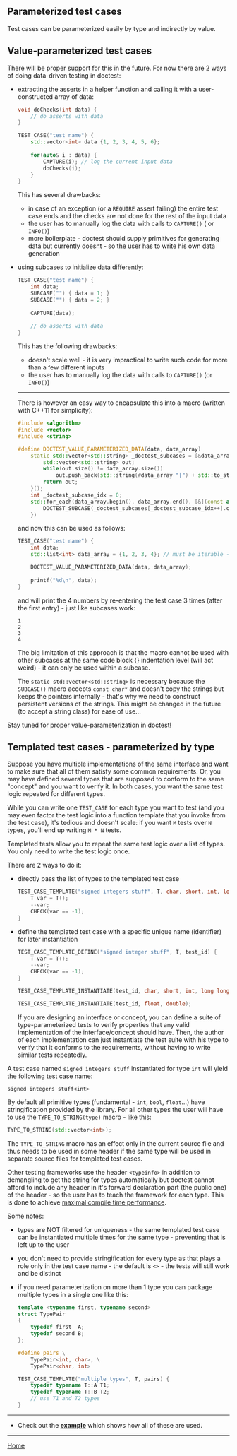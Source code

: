 ## Parameterized test cases

Test cases can be parameterized easily by type and indirectly by value.

## Value-parameterized test cases

There will be proper support for this in the future. For now there are 2 ways of doing data-driven testing in doctest:

- extracting the asserts in a helper function and calling it with a user-constructed array of data:

    ```c++
    void doChecks(int data) {
        // do asserts with data
    }

    TEST_CASE("test name") {
        std::vector<int> data {1, 2, 3, 4, 5, 6};
        
        for(auto& i : data) {
            CAPTURE(i); // log the current input data
            doChecks(i);
        }
    }
    ```

    This has several drawbacks:
    - in case of an exception (or a ```REQUIRE``` assert failing) the entire test case ends and the checks are not done for the rest of the input data
    - the user has to manually log the data with calls to ```CAPTURE()``` ( or ```INFO()```)
    - more boilerplate - doctest should supply primitives for generating data but currently doesnt - so the user has to write his own data generation

- using subcases to initialize data differently:

    ```c++
    TEST_CASE("test name") {
        int data;
        SUBCASE("") { data = 1; }
        SUBCASE("") { data = 2; }
        
        CAPTURE(data);
        
        // do asserts with data
    }
    ```

    This has the following drawbacks:
    - doesn't scale well - it is very impractical to write such code for more than a few different inputs
    - the user has to manually log the data with calls to ```CAPTURE()``` (or ```INFO()```)
    
    --------------------------------
    
    There is however an easy way to encapsulate this into a macro (written with C++11 for simplicity):
    
    ```c++
    #include <algorithm>
    #include <vector>
    #include <string>

    #define DOCTEST_VALUE_PARAMETERIZED_DATA(data, data_array)                                      \
        static std::vector<std::string> _doctest_subcases = [&data_array]() {                       \
            std::vector<std::string> out;                                                           \
            while(out.size() != data_array.size())                                                  \
                out.push_back(std::string(#data_array "[") + std::to_string(out.size() + 1) + "]"); \
            return out;                                                                             \
        }();                                                                                        \
        int _doctest_subcase_idx = 0;                                                               \
        std::for_each(data_array.begin(), data_array.end(), [&](const auto& in) {                   \
            DOCTEST_SUBCASE(_doctest_subcases[_doctest_subcase_idx++].c_str()) { data = in; }       \
        })
    ```
    
    and now this can be used as follows:
    
    ```c++
    TEST_CASE("test name") {
        int data;
        std::list<int> data_array = {1, 2, 3, 4}; // must be iterable - std::vector<> would work as well

        DOCTEST_VALUE_PARAMETERIZED_DATA(data, data_array);
        
        printf("%d\n", data);
    }
    ```
    
    and will print the 4 numbers by re-entering the test case 3 times (after the first entry) - just like subcases work:
    
    ```
    1
    2
    3
    4
    ```
    
    The big limitation of this approach is that the macro cannot be used with other subcases at the same code block {} indentation level (will act weird) - it can only be used within a subcase.
    
    The ```static std::vector<std::string>``` is necessary because the ```SUBCASE()``` macro accepts ```const char*``` and doesn't copy the strings but keeps the pointers internally - that's why we need to construct persistent versions of the strings. This might be changed in the future (to accept a string class) for ease of use...

Stay tuned for proper value-parameterization in doctest!

## Templated test cases - parameterized by type

Suppose you have multiple implementations of the same interface and want to make sure that all of them satisfy some common requirements. Or, you may have defined several types that are supposed to conform to the same "concept" and you want to verify it. In both cases, you want the same test logic repeated for different types.

While you can write one ```TEST_CASE``` for each type you want to test (and you may even factor the test logic into a function template that you invoke from the test case), it's tedious and doesn't scale: if you want ```M``` tests over ```N``` types, you'll end up writing ```M * N``` tests.

Templated tests allow you to repeat the same test logic over a list of types. You only need to write the test logic once.

There are 2 ways to do it:

- directly pass the list of types to the templated test case

    ```c++
    TEST_CASE_TEMPLATE("signed integers stuff", T, char, short, int, long long int) {
        T var = T();
        --var;
        CHECK(var == -1);
    }
    ```

- define the templated test case with a specific unique name (identifier) for later instantiation

    ```c++
    TEST_CASE_TEMPLATE_DEFINE("signed integer stuff", T, test_id) {
        T var = T();
        --var;
        CHECK(var == -1);
    }

    TEST_CASE_TEMPLATE_INSTANTIATE(test_id, char, short, int, long long int);

    TEST_CASE_TEMPLATE_INSTANTIATE(test_id, float, double);
    ```
    If you are designing an interface or concept, you can define a suite of type-parameterized tests to verify properties that any valid implementation of the interface/concept should have. Then, the author of each implementation can just instantiate the test suite with his type to verify that it conforms to the requirements, without having to write similar tests repeatedly.


A test case named ```signed integers stuff``` instantiated for type ```int``` will yield the following test case name:

```
signed integers stuff<int>
```

By default all primitive types (fundamental - ```int```, ```bool```, ```float```...) have stringification provided by the library. For all other types the user will have to use the ```TYPE_TO_STRING(type)``` macro - like this:

```c++
TYPE_TO_STRING(std::vector<int>);
```

The ```TYPE_TO_STRING``` macro has an effect only in the current source file and thus needs to be used in some header if the same type will be used in separate source files for templated test cases.

Other testing frameworks use the header ```<typeinfo>``` in addition to demangling to get the string for types automatically but doctest cannot afford to include any header in it's forward declaration part (the public one) of the header - so the user has to teach the framework for each type. This is done to achieve [maximal compile time performance](benchmarks.md).

Some notes:

- types are NOT filtered for uniqueness - the same templated test case can be instantiated multiple times for the same type - preventing that is left up to the user
- you don't need to provide stringification for every type as that plays a role only in the test case name - the default is ```<>``` - the tests will still work and be distinct
- if you need parameterization on more than 1 type you can package multiple types in a single one like this:

    ```c++
    template <typename first, typename second>
    struct TypePair
    {
        typedef first  A;
        typedef second B;
    };

    #define pairs \
        TypePair<int, char>, \
        TypePair<char, int>

    TEST_CASE_TEMPLATE("multiple types", T, pairs) {
        typedef typename T::A T1;
        typedef typename T::B T2;
        // use T1 and T2 types
    }
    ```

------

- Check out the [**example**](../../examples/all_features/templated_test_cases.cpp) which shows how all of these are used.

---

[Home](readme.md#reference)
